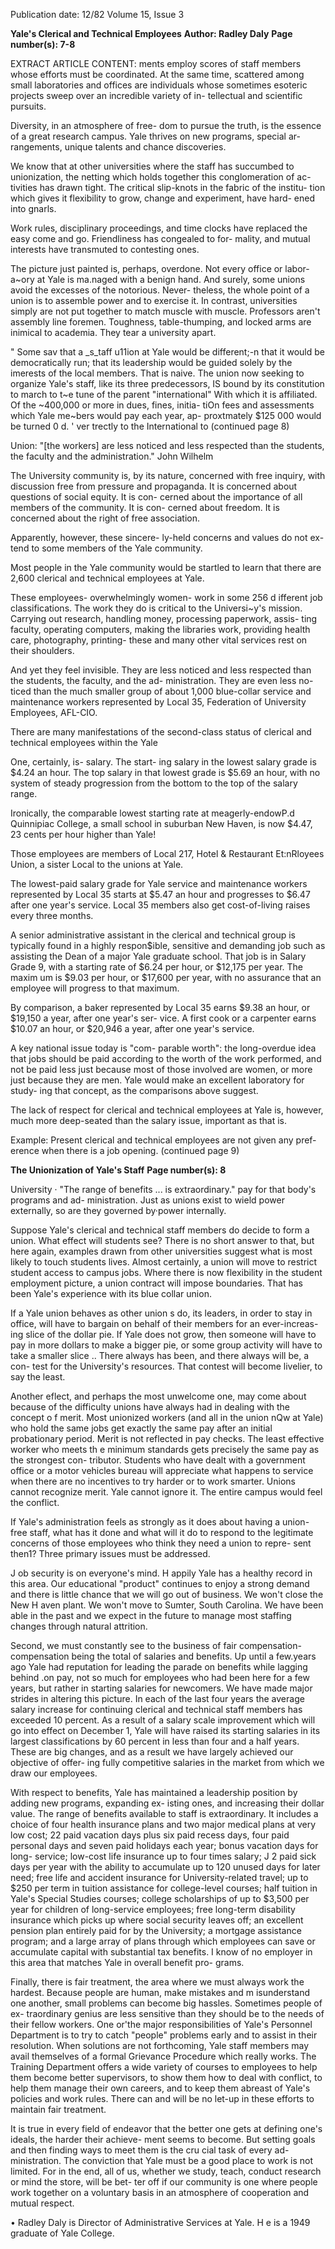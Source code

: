 Publication date: 12/82
Volume 15, Issue 3

**Yale's Clerical and Technical Employees**
**Author: Radley Daly**
**Page number(s): 7-8**

EXTRACT ARTICLE CONTENT:
ments employ scores of staff members 
whose efforts must be coordinated. At 
the same time, scattered among small 
laboratories and offices are individuals 
whose 
sometimes esoteric projects 
sweep over an incredible variety of in-
tellectual 
and scientific pursuits. 

Diversity, in an atmosphere of free-
dom to pursue the truth, is the essence 
of a great research campus. Yale 
thrives on new programs, special ar-
rangements, unique talents and chance 
discoveries. 

We know that at other universities 
where the staff has succumbed to 
unionization, the netting which holds 
together this conglomeration of ac-
tivities has drawn tight. The critical 
slip-knots in the fabric of the institu-
tion which gives it flexibility to grow, 
change and experiment, have hard-
ened into gnarls. 

Work rules, 
disciplinary proceedings, and time 
clocks have replaced the easy come and 
go. Friendliness has congealed to for-
mality, and mutual interests have 
transmuted to contesting ones. 

The picture just painted is, perhaps, 
overdone. Not every office or labor-
a~ory at Yale is ma.naged with a benign 
hand. And surely, some unions avoid 
the excesses of the notorious. Never-
theless, the whole point of a union is to 
assemble power and to exercise it. In 
contrast, universities simply are not 
put together to match muscle with 
muscle. Professors aren't assembly line 
foremen. Toughness, table-thumping, 
and locked arms are inimical to 
academia. They tear a university 
apart. 

" Some sav that a _s_taff u11ion at Yale 
would be different;-n that it would be 
democratically run; that its leadership 
would be guided solely by the imerests 
of the local members. That is naive. 
The union now seeking to organize 
Yale's staff, like its three predecessors, 
IS bound by its constitution to march to 
t~e tune of the parent "international" 
With which it is affiliated. Of the 
~400,000 or more in dues, fines, initia-
tiOn fees and assessments which Yale 
me~bers would pay each year, ap-
proxtmately $125 000 would be turned 
0 
d. 
' 
ver 
trectly to the International to 
(continued page 8) 

Union: 
"[the workers] 
are less noticed 
and less 
respected than 
the students, the 
faculty and the 
administration." 
John Wilhelm 

The University community is, by its 
nature, concerned with free inquiry, 
with discussion free from pressure and 
propaganda. It is concerned about 
questions of social equity. It is con-
cerned about the importance of all 
members of the community. It is con-
cerned about freedom. It is concerned 
about the right of free association. 

Apparently, however, these sincere-
ly-held concerns and values do not ex-
tend to some members of the Yale 
community. 

Most people in the Yale community 
would be startled to learn that there are 
2,600 clerical and technical employees 
at Yale. 

These employees- overwhelmingly 
women- work in some 256 d ifferent 
job classifications. The work they do is 
critical to the Universi~y's mission. 
Carrying out research, 
handling 
money, processing paperwork, assis-
ting faculty, 
operating computers, 
making the libraries work, providing 
health care, photography, printing-
these and many other vital services rest 
on their shoulders. 

And yet they feel invisible. They are 
less noticed and less respected than the 
students, the faculty, and the ad-
ministration. They are even less no-
ticed than the much smaller group of 
about 1,000 blue-collar service and 
maintenance workers represented by 
Local 35, Federation of University 
Employees, AFL-CIO. 

There are many manifestations of 
the second-class status of clerical and 
technical employees within the Yale 

One, certainly, is- salary. The start-
ing salary in the lowest salary grade is 
$4.24 an hour. The top salary in that 
lowest grade is $5.69 an hour, with no 
system of steady progression from the 
bottom to the top of the salary range. 

Ironically, the comparable lowest 
starting rate at meagerly-endowP.d 
Quinnipiac College, a small school in 
suburban New Haven, is now $4.47, 
23 cents per hour higher than Yale! 

Those employees are members of 
Local 217, 
Hotel & Restaurant 
Et:nRloyees Union, a sister Local to the 
unions at Yale. 

The lowest-paid salary grade for 
Yale service and maintenance workers 
represented by Local 35 starts at $5.47 
an hour and progresses to $6.47 after 
one year's service. Local 35 members 
also get cost-of-living raises every three 
months. 

A senior administrative assistant in 
the clerical and technical group is 
typically found in a highly respon$ible, 
sensitive and demanding job such as 
assisting the Dean of a major Yale 
graduate school. That job is in Salary 
Grade 9, with a starting rate of $6.24 
per hour, or $12,175 per year. The 
maxim um is $9.03 per hour, or 
$17,600 per year, with no assurance 
that an employee will progress to that 
maximum. 

By comparison, a baker represented 
by Local 35 earns $9.38 an hour, or 
$19,150 a year, after one year's ser-
vice. A first cook or a carpenter earns 
$10.07 an hour, or $20,946 a year, 
after one year's service. 

A key national issue today is "com-
parable worth": the long-overdue idea 
that jobs should be paid according to 
the worth of the work performed, and 
not be paid less just because most of 
those involved are women, or more 
just because they are men. Yale would 
make an excellent laboratory for study-
ing that concept, as the comparisons 
above suggest. 

The lack of respect for clerical and 
technical employees at Yale 
is, 
however, much more deep-seated than 
the salary issue, important as that is. 

Example: Present clerical and technical 
employees are not given any pref-
erence when there is a job opening. 
(continued page 9)


**The Unionization of Yale's Staff**
**Page number(s): 8**

University · 
"The range 
of benefits ... 
is extraordinary." 
pay for that body's programs and ad-
ministration. Just as unions exist to 
wield power externally, so are they 
governed by·power internally. 

Suppose Yale's clerical and technical 
staff members do decide to form a 
union. What effect will students see? 
There is no short answer to that, but 
here again, examples drawn from 
other universities suggest what is most 
likely to touch students lives. Almost 
certainly, a union will move to restrict 
student access to campus jobs. Where 
there is now flexibility in the student 
employment picture, a union contract 
will impose boundaries. That has been 
Yale's experience with its blue collar 
union. 

If a Yale union behaves as other 
union s do, its leaders, in order to stay 
in office, will have to bargain on behalf 
of their members for an ever-increas-
ing slice of the dollar pie. If Yale does 
not grow, then someone will have to 
pay in more dollars to make a bigger 
pie, or some group activity will have to 
take a smaller slice .. There always has 
been, and there always will be, a con-
test for the University's resources. 
That contest will become livelier, to 
say the least. 

Another eflect, and perhaps the 
most unwelcome one, may come about 
because of the difficulty unions have 
always had in dealing with the concept 
o f merit. Most unionized workers (and 
all in the union nQw at Yale) who hold 
the same jobs get exactly the same pay 
after an initial probationary period. 
Merit is not reflected in pay checks. 
The least effective worker who meets 
th e minimum standards gets precisely 
the same pay as the strongest con-
tributor. Students who have dealt with 
a government office or a motor vehicles 
bureau will appreciate what happens to 
service when there are no incentives to 
try harder or to work smarter. Unions 
cannot recognize merit. Yale cannot 
ignore it. The entire campus would 
feel the conflict. 

If Yale's administration feels as 
strongly as it does about having a 
union-free staff, what has it done and 
what will it do to respond to the 
legitimate concerns of those employees 
who think they need a union to repre-
sent then1? Three primary issues must 
be addressed. 

J ob security is on everyone's mind. 
H appily Yale has a healthy record in 
this area. Our educational "product" 
continues to enjoy a strong demand 
and there is little chance that we will go 
out of business. We won't close the 
New H aven plant. We won't move to 
Sumter, South Carolina. We have 
been able in the past and we expect in 
the future to manage most staffing 
changes through natural attrition. 

Second, we must constantly see to 
the business of fair compensation-
compensation being the total of salaries 
and benefits. Up until a few.years ago 
Yale had reputation for leading the 
parade on 
benefits while 
lagging 
behind .on pay, not so much for 
employees who had been here for a few 
years, but rather in starting salaries for 
newcomers. We have made major 
strides in altering this picture. In each 
of the last four years the average salary 
increase for continuing clerical and 
technical staff members has exceeded 
10 percent. As a result of a salary scale 
improvement which will go into effect 
on December 1, Yale will have raised 
its starting salaries in 
its largest 
classifications by 60 percent in less 
than four and a half years. These are 
big changes, and as a result we have 
largely achieved our objective of offer-
ing fully competitive salaries in the 
market from which we draw our 
employees. 

With respect to benefits, Yale has 
maintained a leadership position by 
adding new programs, expanding ex-
isting ones, and increasing their dollar 
value. The range of benefits available 
to staff is extraordinary. It includes a 
choice of four health insurance plans 
and two major medical plans at very 
low cost; 22 paid vacation days plus six 
paid recess days, four paid personal 
days and seven paid holidays each 
year; bonus vacation days for long-
service; low-cost life insurance up to 
four times salary; J 2 paid sick days per 
year with the ability to accumulate up 
to 120 unused days for later need; free 
life 
and accident insurance for 
University-related travel; up to $250 
per term in tuition assistance for 
college-level courses; half tuition in 
Yale's Special Studies courses; college 
scholarships of up to $3,500 per year 
for children of long-service employees; 
free long-term disability insurance 
which picks up where social security 
leaves off; an excellent pension plan 
entirely paid for by the University; a 
mortgage assistance program; and a 
large array of plans through which 
employees can save or accumulate 
capital with substantial tax benefits. I 
know of no employer in this area that 
matches Yale in overall benefit pro-
grams. 

Finally, there is fair treatment, the 
area where we must always work the 
hardest. Because people are human, 
make mistakes and m isunderstand one 
another, small problems can become 
big hassles. Sometimes people of ex-
traordinary genius are less sensitive 
than they should be to the needs of 
their fellow workers. One or'the major 
responsibilities of Yale's 
Personnel 
Department is to try to catch "people" 
problems early and to assist in their 
resolution. When solutions are not 
forthcoming, Yale staff members may 
avail themselves of a formal Grievance 
Procedure which really works. The 
Training Department offers a wide 
variety of courses to employees to help 
them become better supervisors, to 
show them how to deal with conflict, to 
help them manage their own careers, 
and to keep them abreast of Yale's 
policies and work rules. There can and 
will be no let-up in these efforts to 
maintain fair treatment. 

It is true in every field of endeavor 
that the better one gets at defining 
one's ideals, the harder their achieve-
ment seems to become. But setting 
goals and then finding ways to meet 
them is the cru cial task of every ad-
ministration. The conviction that Yale 
must be a good place to work is not 
limited. For in the end, all of us, 
whether we study, teach, conduct 
research or mind the store, will be bet-
ter off if our community is one where 
people work together on a voluntary 
basis in an atmosphere of cooperation 
and mutual respect. 

• 
Radley Daly is Director of Administrative 
Services at Yale. H e is a 1949 graduate of 
Yale College.